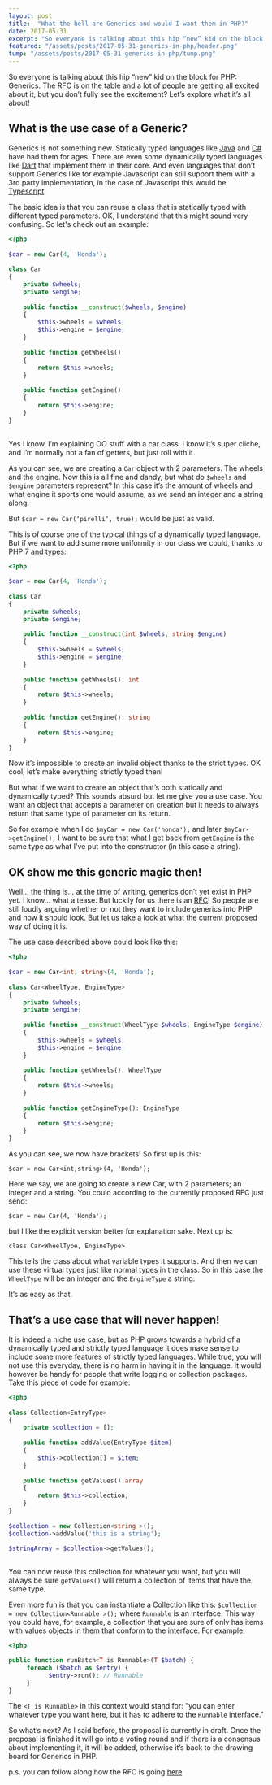 ```yaml
---
layout: post
title:  "What the hell are Generics and would I want them in PHP?"
date: 2017-05-31
excerpt: "So everyone is talking about this hip “new” kid on the block for PHP: Generics. The RFC is on the table and a lot of people are getting all excited about it, but you don’t fully see the excitement? Let’s explore what it’s all about!"
featured: "/assets/posts/2017-05-31-generics-in-php/header.png"
tump: "/assets/posts/2017-05-31-generics-in-php/tump.png"
---
```


 
So everyone is talking about this hip “new” kid on the block for PHP: Generics. The RFC is on the table and a lot of people are getting all excited about it, but you don’t fully see the excitement? Let’s explore what it’s all about!

## What is the use case of a Generic?

Generics is not something new. Statically typed languages like [Java](https://docs.oracle.com/javase/tutorial/java/generics/types.html) and [C#](https://docs.microsoft.com/en-us/dotnet/csharp/programming-guide/generics/) have had them for ages. There are even some dynamically typed languages like [Dart](http://news.dartlang.org/2016/12/dart-121-generic-method-syntax.html) that implement them in their core. And even languages that don’t support Generics like for example Javascript can still support them with a 3rd party implementation, in the case of Javascript this would be [Typescript](https://www.typescriptlang.org/docs/handbook/generics.html).
 
The basic idea is that you can reuse a class that is statically typed with different typed parameters. OK, I understand that this might sound very confusing. So let's check out an example:
 
```php
<?php
 
$car = new Car(4, 'Honda');
 
class Car
{
    private $wheels;
    private $engine;
 
    public function __construct($wheels, $engine)
    {
        $this->wheels = $wheels;
        $this->engine = $engine;
    }
    
    public function getWheels()
    {
        return $this->wheels;
    }
    
    public function getEngine()
    {
        return $this->engine;
    }
}
 
```
Yes I know, I’m explaining OO stuff with a car class. I know it’s super cliche, and I’m normally not a fan of getters, but just roll with it.
 
As you can see, we are creating a `Car` object with 2 parameters. The wheels and the engine.
Now this is all fine and dandy, but what do `$wheels` and `$engine` parameters represent? In this case it’s the amount of wheels and what engine it sports one would assume, as we send an integer and a string along.
 
But `$car = new Car(‘pirelli’, true);` would be just as valid.
 
This is of course one of the typical things of a dynamically typed language. But if we want to add some more uniformity in our class we could, thanks to PHP 7 and types:
 
```php
<?php
 
$car = new Car(4, 'Honda');
 
class Car
{
    private $wheels;
    private $engine;
 
    public function __construct(int $wheels, string $engine)
    {
        $this->wheels = $wheels;
        $this->engine = $engine;
    }
 
    public function getWheels(): int
    {
        return $this->wheels;
    }
 
    public function getEngine(): string
    {
        return $this->engine;
    }
}
```
 
Now it’s impossible to create an invalid object thanks to the strict types. OK cool, let’s make everything strictly typed then!
 
But what if we want to create an object that’s both statically and dynamically typed? This sounds absurd but let me give you a use case. You want an object that accepts a parameter on creation but it needs to always return that same type of parameter on its return.
 
So for example when I do `$myCar = new Car('honda');` and later `$myCar->getEngine();` I want to be sure that what I get back from `getEngine` is the same type as what I’ve put into the constructor (in this case a string).
 
## OK show me this generic magic then!
Well… the thing is… at the time of writing, generics don’t yet exist in PHP yet. I know… what a tease. But luckily for us there is an [RFC](https://wiki.php.net/rfc/generics)! So people are still loudly arguing whether or not they want to include generics into PHP and how it should look. But let us take a look at what the current proposed way of doing it is.
 
The use case described above could look like this:
 
```php
<?php
 
$car = new Car<int, string>(4, 'Honda');
 
class Car<WheelType, EngineType>
{
    private $wheels;
    private $engine;
 
    public function __construct(WheelType $wheels, EngineType $engine)
    {
        $this->wheels = $wheels;
        $this->engine = $engine;
    }
 
    public function getWheels(): WheelType
    {
        return $this->wheels;
    }
 
    public function getEngineType(): EngineType
    {
        return $this->engine;
    }
}
```
As you can see, we now have brackets! So first up is this:
 
```$car = new Car<int,string>(4, 'Honda');```
 
Here we say, we are going to create a new Car, with 2 parameters; an integer and a string. You could according to the currently proposed RFC just send:
 
```$car = new Car(4, 'Honda');``` 
 
but I like the explicit version better for explanation sake. Next up is:
 
```class Car<WheelType, EngineType>```
 
This tells the class about what variable types it supports.
And then we can use these virtual types just like normal types in the class.
 So in this case the `WheelType` will be an integer and the `EngineType` a string.
 
It’s as easy as that.
 
## That’s a use case that will never happen!
It is indeed a niche use case, but as PHP grows towards a hybrid of a dynamically typed and strictly typed language it does make sense to include some more features of strictly typed languages. While true, you will not use this everyday, there is no harm in having it in the language. It would however be handy for people that write logging or collection packages. Take this piece of code for example:
 
```php
<?php
 
class Collection<EntryType>
{
    private $collection = [];
 
    public function addValue(EntryType $item)
    {
        $this->collection[] = $item;
    }
 
    public function getValues():array
    {
        return $this->collection;
    }
}
 
$collection = new Collection<string >();
$collection->addValue('this is a string');
 
$stringArray = $collection->getValues();
 
```
 
You can now reuse this collection for whatever you want, but you will always be sure `getValues()` will return a collection of items that have the same type.
 
Even more fun is that you can instantiate a Collection like this: `$collection = new Collection<Runnable >();` where `Runnable` is an interface. This way you could have, for example, a collection that you are sure of only has items with values objects in them that conform to the interface. For example:
 
```php
<?php

public function runBatch<T is Runnable>(T $batch) {
     foreach ($batch as $entry) {
           $entry->run(); // Runnable
     }
}
```
 
The `<T is Runnable>` in this context would stand for: "you can enter whatever type you want here, but it has to adhere to the `Runnable` interface."

So what’s next?
As I said before, the proposal is currently in draft. Once the proposal is finished it will go into a voting round and if there is a consensus about implementing it, it will be added, otherwise it’s back to the drawing board for Generics in PHP.
 
p.s. you can follow along how the RFC is going [here](https://why-cant-we-have-nice-things.mwl.be/requests/introduce-generics-into-php)
